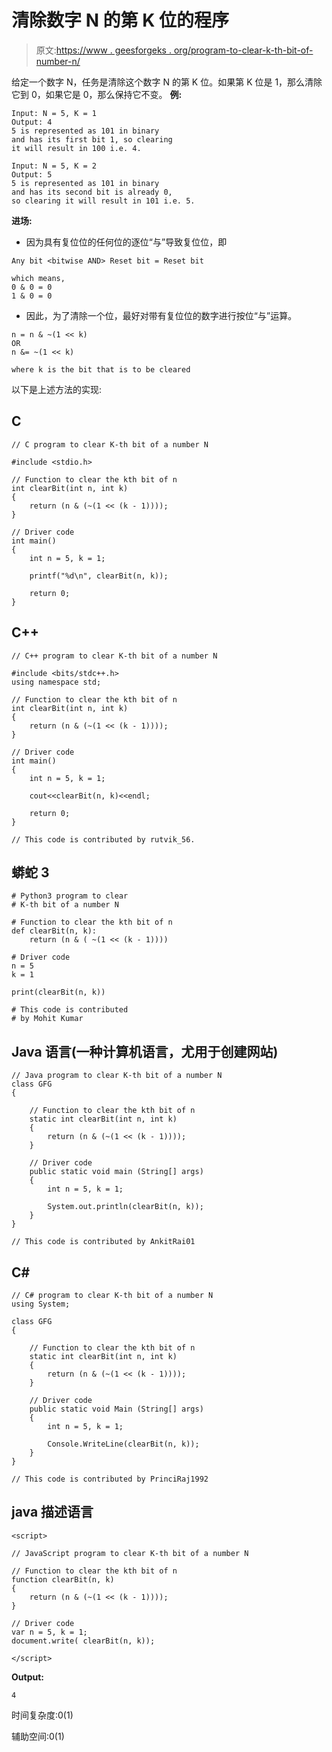 # 清除数字 N 的第 K 位的程序

> 原文:[https://www . geesforgeks . org/program-to-clear-k-th-bit-of-number-n/](https://www.geeksforgeeks.org/program-to-clear-k-th-bit-of-a-number-n/)

给定一个数字 N，任务是清除这个数字 N 的第 K 位。如果第 K 位是 1，那么清除它到 0，如果它是 0，那么保持它不变。
**例:**

```
Input: N = 5, K = 1
Output: 4
5 is represented as 101 in binary
and has its first bit 1, so clearing
it will result in 100 i.e. 4.

Input: N = 5, K = 2
Output: 5
5 is represented as 101 in binary
and has its second bit is already 0,
so clearing it will result in 101 i.e. 5.
```

**进场:**

*   因为具有复位位的任何位的逐位“与”导致复位位，即

```
Any bit <bitwise AND> Reset bit = Reset bit

which means,
0 & 0 = 0
1 & 0 = 0
```

*   因此，为了清除一个位，最好对带有复位位的数字进行按位“与”运算。

```
n = n & ~(1 << k)
OR
n &= ~(1 << k)

where k is the bit that is to be cleared
```

以下是上述方法的实现:

## C

```
// C program to clear K-th bit of a number N

#include <stdio.h>

// Function to clear the kth bit of n
int clearBit(int n, int k)
{
    return (n & (~(1 << (k - 1))));
}

// Driver code
int main()
{
    int n = 5, k = 1;

    printf("%d\n", clearBit(n, k));

    return 0;
}
```

## C++

```
// C++ program to clear K-th bit of a number N

#include <bits/stdc++.h>
using namespace std;

// Function to clear the kth bit of n
int clearBit(int n, int k)
{
    return (n & (~(1 << (k - 1))));
}

// Driver code
int main()
{
    int n = 5, k = 1;

    cout<<clearBit(n, k)<<endl;

    return 0;
}

// This code is contributed by rutvik_56.
```

## 蟒蛇 3

```
# Python3 program to clear
# K-th bit of a number N

# Function to clear the kth bit of n
def clearBit(n, k):
    return (n & ( ~(1 << (k - 1))))

# Driver code
n = 5
k = 1

print(clearBit(n, k))

# This code is contributed
# by Mohit Kumar
```

## Java 语言(一种计算机语言，尤用于创建网站)

```
// Java program to clear K-th bit of a number N
class GFG
{

    // Function to clear the kth bit of n
    static int clearBit(int n, int k)
    {
        return (n & (~(1 << (k - 1))));
    }

    // Driver code
    public static void main (String[] args)
    {
        int n = 5, k = 1;

        System.out.println(clearBit(n, k));
    }
}

// This code is contributed by AnkitRai01
```

## C#

```
// C# program to clear K-th bit of a number N
using System;

class GFG
{

    // Function to clear the kth bit of n
    static int clearBit(int n, int k)
    {
        return (n & (~(1 << (k - 1))));
    }

    // Driver code
    public static void Main (String[] args)
    {
        int n = 5, k = 1;

        Console.WriteLine(clearBit(n, k));
    }
}

// This code is contributed by PrinciRaj1992
```

## java 描述语言

```
<script>

// JavaScript program to clear K-th bit of a number N

// Function to clear the kth bit of n
function clearBit(n, k)
{
    return (n & (~(1 << (k - 1))));
}

// Driver code
var n = 5, k = 1;
document.write( clearBit(n, k));

</script>
```

**Output:** 

```
4
```

时间复杂度:0(1)

辅助空间:0(1)